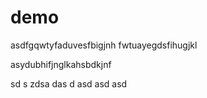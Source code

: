 # demo

asdfgqwtyfaduvesfbigjnh
fwtuayegdsfihugjkl

asydubhifjnglkahsbdkjnf

sd
s
zdsa
das
d
asd
asd
asd
